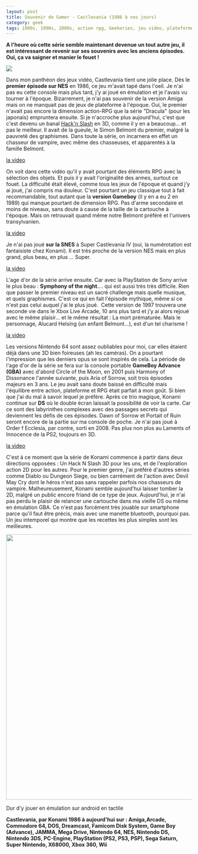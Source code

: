```yaml
---
layout: post
title: Souvenir de Gamer - Castlevania (1986 à nos jours)
category: geek
tags: 1980s, 1990s, 2000s, action rpg, Geekeries, jeu video, plateforme, retrogaming
---
```

**A l'heure où cette série semble maintenant devenue un tout autre jeu, il est intéressant de revenir sur ses souvenirs avec les anciens épisodes. Oui, ça va saigner et manier le fouet !**

<img src="http://i0.wp.com/cheziceman.files.wordpress.com/2017/05/castlevania-usa-screenshot1.png?w=528" class="wp-image-19743 alignnone size-full">

Dans mon panthéon des jeux vidéo, Castlevania tient une jolie place. Dès le **premier épisode sur NES** en 1986, ce jeu m'avait tapé dans l'oeil. Je n'ai pas eu cette console mais plus tard, j'y ai joué en émulation et je l'avais vu tourner à l'époque. Bizarrement, je n'ai pas souvenir de la version Amiga mais on ne manquait pas de jeux de plateforme à l'époque. Oui, le premier n'avait pas encore la dimension action-RPG que la série "Dracula" (pour les japonais) empruntera ensuite. Si je n'accroche plus aujourd'hui, c'est que c'est devenu un banal <a href="https://fr.wikipedia.org/wiki/Hack_%27n%27_slash">Hack'n Slash</a> en 3D, comme il y en a beaucoup... et pas le meilleur. Il avait de la gueule, le Simon Belmont du premier, malgré la pauvreté des graphismes. Dans toute la série, on incarnera en effet un chasseur de vampire, avec même des chasseuses, et apparentés à la famille Belmont.

[la video](https://www.youtube.com/watch?v=mOTUVXrAOE8)

On voit dans cette vidéo qu'il y avait pourtant des éléments RPG avec la sélection des objets. Et puis il y avait l'originalité des armes, surtout ce fouet. La difficulté était élevé, comme tous les jeux de l'époque et quand j'y ai joué, j'ai compris ma douleur. C'est pourtant un jeu classique tout à fait recommandable, tout autant que la **version Gameboy** (il y en a eu 2 en 1989) qui manque pourtant de dimension RPG. Pas d'arme secondaire et moins de niveaux, sans doute à cause de la taille de la cartouche à l'époque. Mais on retrouvait quand même notre Belmont préféré et l'univers transylvanien.

[la video](https://www.youtube.com/watch?v=1oj7AdERJHc)

Je n'ai pas joué **sur la SNES** à Super Castlevania IV (oui, la numérotation est fantaisiste chez Konami). Il est très proche de la version NES mais en plus grand, plus beau, en plus ... Super.

[la video](https://www.youtube.com/watch?v=Myn_YNHHvaE)

L'age d'or de la série arrive ensuite. Car avec la PlayStation de Sony arrive le plus beau : **Symphony of the night**.... qui est aussi très très difficile. Rien que passer le premier niveau est un sacré challenge mais quelle musique, et quels graphismes. C'est ce qui en fait l'épisode mythique, même si ce n'est pas celui auquel j'ai le plus joué. &nbsp;Cette version de 1997 trouvera une seconde vie dans le Xbox Live Arcade, 10 ans plus tard et j'y ai alors rejoué avec le même plaisir... et le même résultat : La mort prématurée. Mais le personnage, Alucard Helsing (un enfant Belmont...), est d'un tel charisme !

[la video](https://www.youtube.com/watch?v=d2JsYKbWubY)

Les versions Nintendo 64 sont assez oubliables pour moi, car elles étaient déjà dans une 3D bien foireuses (ah les caméras). On a pourtant l'impression que les derniers opus se sont inspirés de cela. La période de l'age d'or de la série se fera sur la console portable **GameBoy Advance (GBA)** avec d'abord Circle of the Moon, en 2001 puis Harmony of Dissonance l'année suivante, puis Aria of Sorrow, soit trois épisodes majeurs en 3 ans. Le jeu avait sans doute baissé en difficulté mais l'équilibre entre action, plateforme et RPG était parfait à mon goût. Si bien que j'ai du mal à savoir lequel je préfère. Après ce trio magique, Konami continue sur **DS** où le double écran laissait la possibilité de voir la carte. Car ce sont des labyrinthes complexes avec des passages secrets qui deviennent les défis de ces épisodes. Dawn of Sorrow et Portait of Ruin seront encore de la partie sur ma console de poche. Je n'ai pas joué à Order f Ecclesia, par contre, sorti en 2008. Pas plus non plus au Laments of Innocence de la PS2, toujours en 3D.

[la video](https://www.youtube.com/watch?v=w5Ht1WzeWv0)

C'est à ce moment que la série de Konami commence à partir dans deux directions opposées : Un Hack N Slash 3D pour les uns, et de l'exploration action 2D pour les autres. Pour le premier genre, j'ai préféré d'autres séries comme Diablo ou Dungeon Siege, ou bien carrément de l'action avec Devil May Cry dont le héros n'est pas sans rappeler parfois nos chasseurs de vampire. Malheureusement, Konami semble aujourd'hui laisser tomber la 2D, malgré un public encore friand de ce type de jeux. Aujourd'hui, je n'ai pas perdu le plaisir de relancer une cartouche dans ma vieille DS ou même en émulation GBA. Ce n'est pas forcément très jouable sur smartphone parce qu'il faut être précis, mais avec une manette bluetooth, pourquoi pas. Un jeu intemporel qui montre que les recettes les plus simples sont les meilleures.

<a href="http://cheziceman.files.wordpress.com/2017/05/wp-1494540254484.png"><img src="http://cheziceman.files.wordpress.com/2017/05/wp-1494540254484.png" alt="" class="wp-image-19693 alignnone size-full" width="1280" height="720"></a>

Dur d'y jouer en émulation sur android en tactile

**Castlevania, par Konami 1986 à aujourd'hui sur :&nbsp;Amiga,Arcade, Commodore 64, DOS, Dreamcast, Famicom Disk System, Game Boy (Advance), JAMMA, Mega Drive, Nintendo 64, NES, Nintendo DS, Nintendo 3DS, PC-Engine, PlayStation (PS2, PS3, PSP), Sega Saturn, Super Nintendo, X68000, Xbox 360, Wii**

&nbsp;
